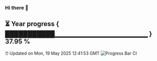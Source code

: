 ### Hi there 👋
⏳ Year progress { ███████████▁▁▁▁▁▁▁▁▁▁▁▁▁▁▁▁▁▁▁ } 37.95 %
---
⏰ Updated on Mon, 19 May 2025 12:41:53 GMT
![Progress Bar CI](https://github.com/liununu/liununu/workflows/Progress%20Bar%20CI/badge.svg)
